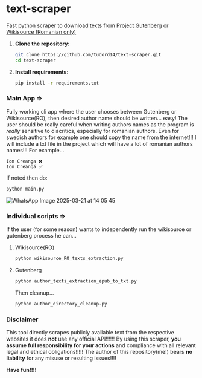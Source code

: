 # text-scraper

Fast python scraper to download texts from [Project Gutenberg](https://www.gutenberg.org/) or [Wikisource (Romanian only)](https://ro.wikisource.org)

1. **Clone the repository**:
   ```bash
   git clone https://github.com/tudord14/text-scraper.git
   cd text-scraper
   ```
2. **Install requirements**:
   ```bash
   pip install -r requirements.txt
   ```
   
### Main App =>
Fully working cli app where the user chooses between Gutenberg or Wikisource(RO), then desired author name should be written... easy! The user should be really careful when writing authors names as the program is *really* sensitive to diacritics, especially for romanian authors. Even for swedish authors for example one should copy the name from the internet!!! I will include a txt file in the project which will have a lot of romanian authors names!!! For example...
```
Ion Creanga ❌
Ion Creangă ✅
```
If noted then do:
```bash
python main.py
```
![WhatsApp Image 2025-03-21 at 14 05 45](https://github.com/user-attachments/assets/71965973-e2db-4017-8afe-2c3e9d9a6b14)

### Individual scripts =>
If the user (for some reason) wants to independently run the wikisource or gutenberg process he can...
1. Wikisource(RO)
   ```bash
   python wikisource_RO_texts_extraction.py
   ```
2. Gutenberg
   ```bash
   python author_texts_extraction_epub_to_txt.py
   ```
   Then cleanup...
   ```bash
   python author_directory_cleanup.py
   ```

### Disclaimer

This tool directly scrapes publicly available text from the respective websites it does **not** use any official API!!!!!!
By using this scraper, **you assume full responsibility for your actions** and compliance with all relevant legal and ethical obligations!!!!!
The author of this repository(me!) bears **no liability** for any misuse or resulting issues!!!!

**Have fun!!!!**
